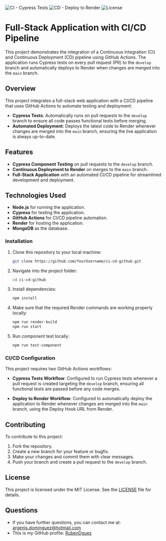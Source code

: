 ![CI - Cypress Tests](https://img.shields.io/github/actions/workflow/status/RubenDguez/ci-cd-github/main.yaml?label=CI%20-%20Cypress%20Tests&style=flat-square)
![CD - Deploy to Render](https://img.shields.io/github/actions/workflow/status/RubenDguez/ci-cd-github/deploy.yaml?label=CD%20-%20Deploy%20to%20Render&style=flat-square)
![License](https://img.shields.io/github/license/RubenDguez/ci-cd-github?style=flat-square)

# Full-Stack Application with CI/CD Pipeline
This project demonstrates the integration of a Continuous Integration (CI) and Continuous Deployment (CD) pipeline using GitHub Actions. The application runs Cypress tests on every pull request (PR) to the `develop` branch and automatically deploys to Render when changes are merged into the `main` branch.

## Overview

This project integrates a full-stack web application with a CI/CD pipeline that uses GitHub Actions to automate testing and deployment:
- **Cypress Tests**: Automatically runs on pull requests to the `develop` branch to ensure all code passes functional tests before merging.
- **Automated Deployment**: Deploys the latest code to Render whenever changes are merged into the `main` branch, ensuring the live application is always up-to-date.

## Features

- **Cypress Component Testing** on pull requests to the `develop` branch.
- **Continuous Deployment to Render** on merges to the `main` branch.
- **Full-Stack Application** with an automated CI/CD pipeline for streamlined development and deployment.

## Technologies Used

- **Node.js** for running the application.
- **Cypress** for testing the application.
- **GitHub Actions** for CI/CD pipeline automation.
- **Render** for hosting the application.
- **MongoDB** as the database.

### Installation

1. Clone this repository to your local machine:
   ```bash
   git clone https://github.com/YourUsername/ci-cd-github.git
   ```
2.	Navigate into the project folder:
    ```bash
    cd ci-cd-github
    ```
3. Install dependencies:
    ```bash
    npm install
    ```
4. Make sure that the required Render commands are working properly locally:
    ```bash
    npm run render-build
    npm run start
    ```
5. Run component test locally:
    ```bash
    npm run test-component
    ```

### CI/CD Configuration

This project requires two GitHub Actions workflows:

- **Cypress Tests Workflow**: Configured to run Cypress tests whenever a pull request is created targeting the `develop` branch, ensuring all functional tests are passed before any code merges.
  
- **Deploy to Render Workflow**: Configured to automatically deploy the application to Render whenever changes are merged into the `main` branch, using the Deploy Hook URL from Render.

## Contributing

To contribute to this project:

1. Fork the repository.
2. Create a new branch for your feature or bugfix.
3. Make your changes and commit them with clear messages.
4. Push your branch and create a pull request to the `develop` branch.

## License

This project is licensed under the MIT License. See the [LICENSE](LICENSE) file for details.

## Questions

- If you have further questions, you can contact me at: argenis.dominguez@hotmail.com
- This is my GitHub profile: [RubenDguez](https://github.com/RubenDguez)
